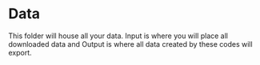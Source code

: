 # Data

This folder will house all your data.  Input is where you will place all downloaded data and Output is where all data created by these codes will export.